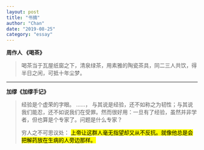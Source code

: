 ```yaml
---
layout: post
title: "书摘"
author: "Chan"
date: "2019-08-25"
category: "essay"
---
```


**周作人 《喝茶》**

> 喝茶当于瓦屋纸窗之下，清泉绿茶，用素雅的陶瓷茶具，同二三人共饮，得半日之闲，可抵十年尘梦。

---

**加缪《加缪手记》**

> 经验是个虚荣的字眼。 ……， 与其说是经验，还不如称之为韧性；与其说我们能忍，还不如说我们在受罪。然而很好用：一旦有了经验，虽然并非学者，但也算是个专家了。问题是什么专家？
>
> 穷人之不可思议处： <mark>上帝让这群人毫无指望却又从不反抗。就像他总是会把解药放在生病的人旁边那样。</mark>

